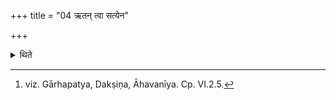 +++
title = "04 ऋतन् त्वा सत्येन"

+++

<details><summary>थिते</summary>

4. With r̥tam tvā satyena pariśincāmi[^1] (the Adhvaryu) sprinkles water (around the fires) in the evening; with satyam tvartena pariṣiñcāmi[^2] in the morning. (He sprinkles water in the following order): first Āhavanīya, (then) Gārhapatya (then) Dakṣiṇa-fire; or first Gārhapatya, (then) Āhavanīya, (then) Dakṣiṇa; or the order in which they were established.[^3]  


[^1-2]: TB II.1.11.1.   

[^3]: viz. Gārhapatya, Dakṣiṇa, Āhavanīya. Cp. VI.2.5.
</details>
